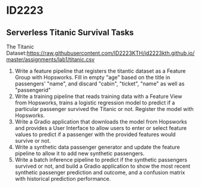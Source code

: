 # ID2223
## Serverless Titanic Survival Tasks
The Titanic Dataset:https://raw.githubusercontent.com/ID2223KTH/id2223kth.github.io/master/assignments/lab1/titanic.csv

1. Write a feature pipeline that registers the titantic dataset as a Feature Group with Hopsworks. Fill in empty "age" based on the title in passengers' "name", and discard "cabin", "ticket", "name" as well as "passengerid"
2. Write a training pipeline that reads training data with a Feature View from Hopsworks, trains a logistic regression model to predict if a particular passenger survived the Titanic or not. Register the model with Hopsworks.
3. Write a Gradio application that downloads the model from Hopsworks and provides a User Interface to allow users to enter or select feature values to predict if a passenger with the provided features would survive or not.
4. Write a synthetic data passenger generator and update the feature pipeline to allow it to add new synthetic passengers.
5. Write a batch inference pipeline to predict if the synthetic passengers survived or not, and build a Gradio application to show the most recent synthetic passenger prediction and outcome, and a confusion matrix with historical prediction performance.
